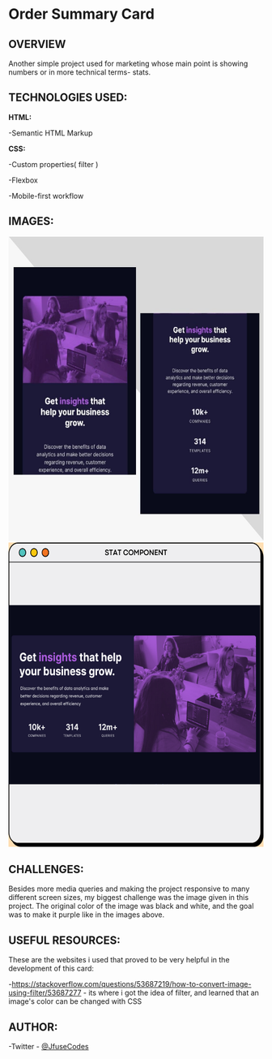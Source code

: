 # Order Summary Card


## OVERVIEW
Another simple project used for marketing whose main point is showing numbers or in more technical terms- stats.

## TECHNOLOGIES USED:

<b>HTML:</b>

 -Semantic HTML Markup

<b>CSS:</b>

 -Custom properties( filter )

 -Flexbox

 -Mobile-first workflow


## IMAGES:

<img src="https://github.com/JfuseCodes/FrontendMentor/blob/main/Stats%20Preview%20Card/stats-mobile-design.jpg" width="600" height="600">
<img src="https://github.com/JfuseCodes/FrontendMentor/blob/main/Stats%20Preview%20Card/stats-desktop-design.png"width="600" height="600">


## CHALLENGES:
Besides more media queries and making the project responsive to many different
screen sizes, my biggest challenge was the image given in this project.
The original color of the image was black and white, and the goal was to make it purple like in the images above.


## USEFUL RESOURCES:
These are the websites i used that proved to be very helpful in the development of this card:

  -https://stackoverflow.com/questions/53687219/how-to-convert-image-using-filter/53687277
    - its where i got the idea of filter, and learned that an image's color can be changed with CSS

## AUTHOR:
 -Twitter - [@JfuseCodes](https://www.twitter.com/JfuseCodes)
